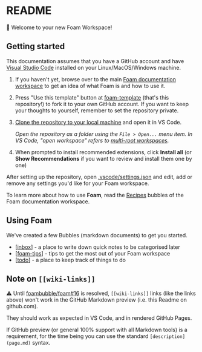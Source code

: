 # README

👋 Welcome to your new Foam Workspace!

## Getting started

This documentation assumes that you have a GitHub account and have [Visual Studio Code](https://code.visualstudio.com/) installed on your Linux/MacOS/Windows machine.

1. If you haven't yet, browse over to the main [Foam documentation workspace](https://foambubble.github.io/foam) to get an idea of what Foam is and how to use it.
2. Press "Use this template" button at [foam-template](https://github.com/foambubble/foam-template/generate) \(that's this repository!\) to fork it to your own GitHub account. If you want to keep your thoughts to yourself, remember to set the repository private.
3. [Clone the repository to your local machine](https://help.github.com/en/github/creating-cloning-and-archiving-repositories/cloning-a-repository) and open it in VS Code.

   _Open the repository as a folder using the `File > Open...` menu item. In VS Code, "open workspace" refers to_ [_multi-root workspaces_](https://code.visualstudio.com/docs/editor/multi-root-workspaces)_._

4. When prompted to install recommended extensions, click **Install all** \(or **Show Recommendations** if you want to review and install them one by one\)

After setting up the repository, open [.vscode/settings.json](https://github.com/fannyvassilatos/digital-garden/tree/f4fc30d29dd376132ec258c8a17c9b64f5ac7e65/.vscode/settings.json) and edit, add or remove any settings you'd like for your Foam workspace.

To learn more about how to use **Foam**, read the [Recipes](https://foambubble.github.io/foam/recipes) bubbles of the Foam documentation workspace.

## Using Foam

We've created a few Bubbles \(markdown documents\) to get you started.

* \[[inbox](https://github.com/fannyvassilatos/digital-garden/tree/f4fc30d29dd376132ec258c8a17c9b64f5ac7e65/inbox/README.md)\] - a place to write down quick notes to be categorised later
* \[[foam-tips](https://github.com/fannyvassilatos/digital-garden/tree/f4fc30d29dd376132ec258c8a17c9b64f5ac7e65/foam-tips/README.md)\] - tips to get the most out of your Foam workspace
* \[[todo](https://github.com/fannyvassilatos/digital-garden/tree/f4fc30d29dd376132ec258c8a17c9b64f5ac7e65/todo/README.md)\] - a place to keep track of things to do

## Note on `[[wiki-links]]`

⚠️ Until [foambubble/foam\#16](https://github.com/foambubble/foam/issues/16) is resolved, `[[wiki-links]]` links \(like the links above\) won't work in the GitHub Markdown preview \(i.e. this Readme on github.com\).

They should work as expected in VS Code, and in rendered GitHub Pages.

If GitHub preview \(or general 100% support with all Markdown tools\) is a requirement, for the time being you can use the standard `[description](page.md)` syntax.

